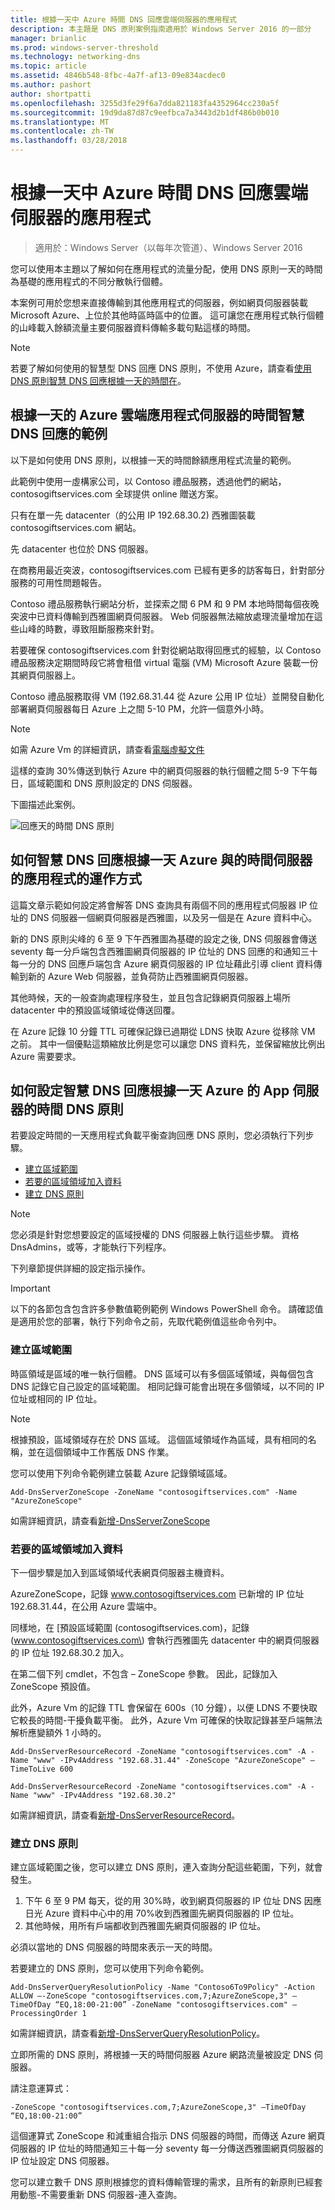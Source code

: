 ```yaml
---
title: 根據一天中 Azure 時間 DNS 回應雲端伺服器的應用程式
description: 本主題是 DNS 原則案例指南適用於 Windows Server 2016 的一部分
manager: brianlic
ms.prod: windows-server-threshold
ms.technology: networking-dns
ms.topic: article
ms.assetid: 4846b548-8fbc-4a7f-af13-09e834acdec0
ms.author: pashort
author: shortpatti
ms.openlocfilehash: 3255d3fe29f6a7dda821183fa4352964cc230a5f
ms.sourcegitcommit: 19d9da87d87c9eefbca7a3443d2b1df486b0b010
ms.translationtype: MT
ms.contentlocale: zh-TW
ms.lasthandoff: 03/28/2018
---
```

# <a name="dns-responses-based-on-time-of-day-with-an-azure-cloud-app-server"></a>根據一天中 Azure 時間 DNS 回應雲端伺服器的應用程式

>適用於：Windows Server（以每年次管道）、Windows Server 2016

您可以使用本主題以了解如何在應用程式的流量分配，使用 DNS 原則一天的時間為基礎的應用程式的不同分散執行個體。 

本案例可用於您想来直接傳輸到其他應用程式的伺服器，例如網頁伺服器裝載 Microsoft Azure、上位於其他時區時區中的位置。 這可讓您在應用程式執行個體的山峰載入餘額流量主要伺服器資料傳輸多載句點這樣的時間。 

>[!NOTE]
>若要了解如何使用的智慧型 DNS 回應 DNS 原則，不使用 Azure，請查看[使用 DNS 原則智慧 DNS 回應根據一天的時間在](Scenario--Use-DNS-Policy-for-Intelligent-DNS-Responses-Based-on-the-Time-of-Day.md)。 

## <a name="bkmk_azureexample"></a>根據一天的 Azure 雲端應用程式伺服器的時間智慧 DNS 回應的範例

以下是如何使用 DNS 原則，以根據一天的時間餘額應用程式流量的範例。

此範例中使用一虛構家公司，以 Contoso 禮品服務，透過他們的網站，contosogiftservices.com 全球提供 online 贈送方案。 

只有在單一先 datacenter（的公用 IP 192.68.30.2) 西雅圖裝載 contosogiftservices.com 網站。 

先 datacenter 也位於 DNS 伺服器。 

在商務用最近突波，contosogiftservices.com 已經有更多的訪客每日，針對部分服務的可用性問題報告。 

Contoso 禮品服務執行網站分析，並探索之間 6 PM 和 9 PM 本地時間每個夜晚突波中已資料傳輸到西雅圖網頁伺服器。 Web 伺服器無法縮放處理流量增加在這些山峰的時數，導致阻斷服務來針對。 

若要確保 contosogiftservices.com 針對從網站取得回應式的經驗，以 Contoso 禮品服務決定期間時段它將會租借 virtual 電腦 \(VM\) Microsoft Azure 裝載一份其網頁伺服器上。  

Contoso 禮品服務取得 VM (192.68.31.44 從 Azure 公用 IP 位址）並開發自動化部署網頁伺服器每日 Azure 上之間 5-10 PM，允許一個意外小時。

>[!NOTE]
>如需 Azure Vm 的詳細資訊，請查看[電腦虛擬文件](https://azure.microsoft.com/documentation/services/virtual-machines/) 

這樣的查詢 30%傳送到執行 Azure 中的網頁伺服器的執行個體之間 5-9 下午每日，區域範圍和 DNS 原則設定的 DNS 伺服器。

下圖描述此案例。

![回應天的時間 DNS 原則](../../media/DNS-Policy-Tod2/dns_policy_tod2.jpg)  

## <a name="bkmk_azurehow"></a>如何智慧 DNS 回應根據一天 Azure 與的時間伺服器的應用程式的運作方式
 
這篇文章示範如何設定將會解答 DNS 查詢具有兩個不同的應用程式伺服器 IP 位址的 DNS 伺服器一個網頁伺服器是西雅圖，以及另一個是在 Azure 資料中心。

新的 DNS 原則尖峰的 6 至 9 下午西雅圖為基礎的設定之後, DNS 伺服器會傳送 seventy 每一分戶端包含西雅圖網頁伺服器的 IP 位址的 DNS 回應的和通知三十每一分的 DNS 回應戶端包含 Azure 網頁伺服器的 IP 位址藉此引導 client 資料傳輸到新的 Azure Web 伺服器，並負荷防止西雅圖網頁伺服器。 

其他時候，天的一般查詢處理程序發生，並且包含記錄網頁伺服器上場所 datacenter 中的預設區域領域從傳送回覆。 

在 Azure 記錄 10 分鐘 TTL 可確保記錄已過期從 LDNS 快取 Azure 從移除 VM 之前。 其中一個優點這類縮放比例是您可以讓您 DNS 資料先，並保留縮放比例出 Azure 需要要求。

## <a name="bkmk_azureconfigure"></a>如何設定智慧 DNS 回應根據一天 Azure 的 App 伺服器的時間 DNS 原則
若要設定時間的一天應用程式負載平衡查詢回應 DNS 原則，您必須執行下列步驟。


- [建立區域範圍](#bkmk_zscopes)
- [若要的區域領域加入資料](#bkmk_records)
- [建立 DNS 原則](#bkmk_policies)


>[!NOTE]
>您必須是針對您想要設定的區域授權的 DNS 伺服器上執行這些步驟。 資格 DnsAdmins，或等，才能執行下列程序。 

下列章節提供詳細的設定指示操作。

>[!IMPORTANT]
>以下的各節包含包含許多參數值範例範例 Windows PowerShell 命令。 請確認值是適用於您的部署，執行下列命令之前，先取代範例值這些命令列中。 


### <a name="bkmk_zscopes"></a>建立區域範圍
時區領域是區域的唯一執行個體。 DNS 區域可以有多個區域領域，與每個包含 DNS 記錄它自己設定的區域範圍。 相同記錄可能會出現在多個領域，以不同的 IP 位址或相同的 IP 位址。 

>[!NOTE]
>根據預設，區域領域存在於 DNS 區域。 這個區域領域作為區域，具有相同的名稱，並在這個領域中工作舊版 DNS 作業。 

您可以使用下列命令範例建立裝載 Azure 記錄領域區域。

```
Add-DnsServerZoneScope -ZoneName "contosogiftservices.com" -Name "AzureZoneScope"
```

如需詳細資訊，請查看[新增-DnsServerZoneScope](https://technet.microsoft.com/library/mt126267.aspx)

### <a name="bkmk_records"></a>若要的區域領域加入資料
下一個步驟是加入到區域領域代表網頁伺服器主機資料。 

AzureZoneScope，記錄 www.contosogiftservices.com 已新增的 IP 位址 192.68.31.44，在公用 Azure 雲端中。 

同樣地，在 [預設區域範圍 \(contosogiftservices.com\)，記錄 \(www.contosogiftservices.com\) 會執行西雅圖先 datacenter 中的網頁伺服器的 IP 位址 192.68.30.2 加入。

在第二個下列 cmdlet，不包含 – ZoneScope 參數。 因此，記錄加入 ZoneScope 預設值。 

此外，Azure Vm 的記錄 TTL 會保留在 600s（10 分鐘），以便 LDNS 不要快取它較長的時間-干擾負載平衡。 此外，Azure Vm 可確保的快取記錄甚至戶端無法解析應變額外 1 小時的。

```
Add-DnsServerResourceRecord -ZoneName "contosogiftservices.com" -A -Name "www" -IPv4Address "192.68.31.44" -ZoneScope "AzureZoneScope" –TimeToLive 600

Add-DnsServerResourceRecord -ZoneName "contosogiftservices.com" -A -Name "www" -IPv4Address "192.68.30.2"
```

如需詳細資訊，請查看[新增-DnsServerResourceRecord](https://technet.microsoft.com/library/jj649925.aspx)。  

### <a name="bkmk_policies"></a>建立 DNS 原則 
建立區域範圍之後，您可以建立 DNS 原則，連入查詢分配這些範圍，下列，就會發生。

1. 下午 6 至 9 PM 每天，從的用 30%時，收到網頁伺服器的 IP 位址 DNS 因應日光 Azure 資料中心中的用 70%收到西雅圖先網頁伺服器的 IP 位址。
2. 其他時候，用所有戶端都收到西雅圖先網頁伺服器的 IP 位址。

必須以當地的 DNS 伺服器的時間來表示一天的時間。

若要建立的 DNS 原則，您可以使用下列命令範例。

```
Add-DnsServerQueryResolutionPolicy -Name "Contoso6To9Policy" -Action ALLOW –-ZoneScope "contosogiftservices.com,7;AzureZoneScope,3" –TimeOfDay “EQ,18:00-21:00” -ZoneName "contosogiftservices.com" –ProcessingOrder 1
```

如需詳細資訊，請查看[新增-DnsServerQueryResolutionPolicy](https://technet.microsoft.com/library/mt126273.aspx)。  
  
立即所需的 DNS 原則，將根據一天的時間伺服器 Azure 網路流量被設定 DNS 伺服器。 

請注意運算式：

`
 -ZoneScope "contosogiftservices.com,7;AzureZoneScope,3" –TimeOfDay “EQ,18:00-21:00” 
`

這個運算式 ZoneScope 和減重組合指示 DNS 伺服器的時間，而傳送 Azure 網頁伺服器的 IP 位址的時間通知三十每一分 seventy 每一分傳送西雅圖網頁伺服器的 IP 位址設定 DNS 伺服器。

您可以建立數千 DNS 原則根據您的資料傳輸管理的需求，且所有的新原則已經套用動態-不需要重新 DNS 伺服器-連入查詢。
